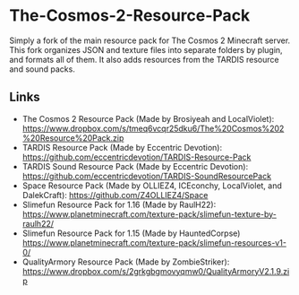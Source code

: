 # The-Cosmos-2-Resource-Pack

Simply a fork of the main resource pack for The Cosmos 2 Minecraft server. This fork organizes JSON and texture files into separate folders by plugin, and formats all of them. It also adds resources from the TARDIS resource and sound packs.

## Links

- The Cosmos 2 Resource Pack (Made by Brosiyeah and LocalViolet): https://www.dropbox.com/s/tmeq6vcqr25dku6/The%20Cosmos%202%20Resource%20Pack.zip
- TARDIS Resource Pack (Made by Eccentric Devotion): https://github.com/eccentricdevotion/TARDIS-Resource-Pack
- TARDIS Sound Resource Pack (Made by Eccentric Devotion): https://github.com/eccentricdevotion/TARDIS-SoundResourcePack
- Space Resource Pack (Made by OLLIEZ4, ICEconchy, LocalViolet, and DalekCraft): https://github.com/Z4OLLIEZ4/Space
- Slimefun Resource Pack for 1.16 (Made by RaulH22): https://www.planetminecraft.com/texture-pack/slimefun-texture-by-raulh22/
- Slimefun Resource Pack for 1.15 (Made by HauntedCorpse) https://www.planetminecraft.com/texture-pack/slimefun-resources-v1-0/
- QualityArmory Resource Pack (Made by ZombieStriker): https://www.dropbox.com/s/2grkgbgmovyqmw0/QualityArmoryV2.1.9.zip